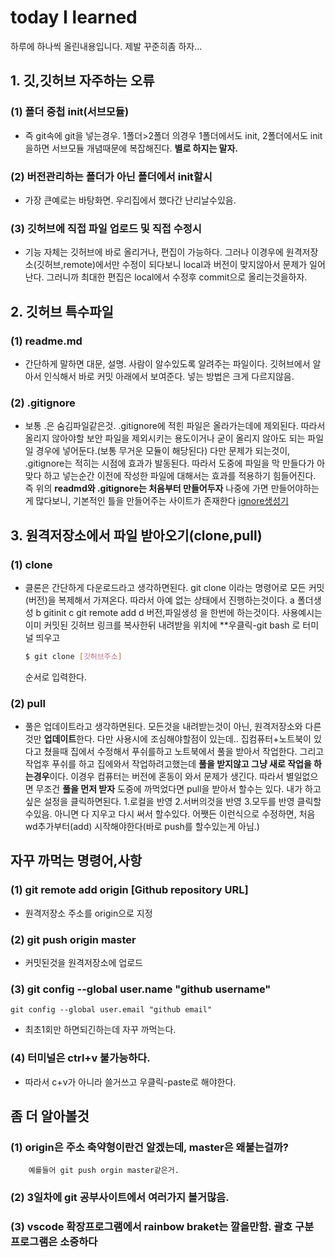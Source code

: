 # today I learned

하루에 하나씩 올린내용입니다.
제발 꾸준히좀 하자...

## 1. 깃,깃허브 자주하는 오류
### (1) 폴더 중첩 init(서브모듈) 
 - 즉 git속에 git을 넣는경우. 1폴더>2폴더 의경우 1폴더에서도 init, 2폴더에서도 init을하면 서브모듈 개념때문에 복잡해진다. **별로 하지는 말자.**
### (2) 버전관리하는 폴더가 아닌 폴더에서 init할시
 - 가장 큰예로는 바탕화면. 우리집에서 했다간 난리날수있음.
### (3) 깃허브에 직접 파일 업로드 및 직접 수정시
 - 기능 자체는 깃허브에 바로 올리거나, 편집이 가능하다. 그러나 이경우에 원격저장소(깃허브,remote)에서만 수정이 되다보니 local과 버전이 맞지않아서 문제가 일어난다.
   그러니까 최대한 편집은 local에서 수정후 commit으로 올리는것을하자.

## 2. 깃허브 특수파일
### (1) readme.md
 - 간단하게 말하면 대문, 설명. 사람이 알수있도록 알려주는 파일이다. 깃허브에서 알아서 인식해서 바로 커밋 아래에서 보여준다.
   넣는 방법은 크게 다르지않음.

### (2) .gitignore
  - 보통 .은 숨김파일같은것. .gitignore에 적힌 파일은 올라가는데에 제외된다.
    따라서 올리지 않아야할 보안 파일을 제외시키는 용도이거나
    굳이 올리지 않아도 되는 파일일 경우에 넣어둔다.(보통 무거운 모듈이 해당된다)
    다만 문제가 되는것이, .gitignore는 적히는 시점에 효과가 발동된다. 따라서 도중에 파일을 막 만들다가 아 맞다 하고 넣는순간
    이전에 작성한 파일에 대해서는 효과를 적용하기 힘들어진다. 즉 위의 **readmd와 .gitignore는 처음부터 만들어두자**
    나중에 가면 만들어야하는게 많다보니, 기본적인 틀을 만들어주는 사이트가 존재한다 
    [ignore생성기](https://www.toptal.com/developers/gitignore/)

## 3. 원격저장소에서 파일 받아오기(clone,pull)

### (1) clone
  - 클론은 간단하게 다운로드라고 생각하면된다. git clone 이라는 명령어로 모든 커밋(버전)을 복제해서 가져온다.
    따라서 아예 없는 상태에서 진행하는것이다.
    a 폴더생성 b gitinit c git remote add d 버전,파일생성 을 한번에 하는것이다.
    사용예시는 이미 커밋된 깃허브 링크를 복사한뒤 내려받을 위치에 
    **우클릭-git bash 로 터미널 띄우고
    ``` bash
    $ git clone [깃허브주소]
    ```
    순서로 입력한다.

### (2) pull
  - 풀은 업데이트라고 생각하면된다. 모든것을 내려받는것이 아닌, 원격저장소와 다른것만 **업데이트**한다.
    다만 사용시에 조심해야할점이 있는데..
      집컴퓨터+노트북이 있다고 쳤을때 집에서 수정해서 푸쉬를하고 노트북에서 풀을 받아서 작업한다.
      그리고 작업후 푸쉬를 하고 집에와서 작업하려고했는데 **풀을 받지않고 그냥 새로 작업을 하는경우**이다.
      이경우 컴퓨터는 버전에 혼동이 와서 문제가 생긴다. 따라서 별일없으면 무조건 **풀을 먼저 받자**
      도중에 까먹었다면 pull을 받아서 할수는 있다. 내가 하고싶은 설정을 클릭하면된다. 
      1.로컬을 반영  2.서버의것을 반영 3.모두를 반영  클릭할수있음.
      아니면 다 지우고 다시 써서 할수있다.
      어쨋든 이런식으로 수정하면, 처음 wd추가부터(add) 시작해야한다(바로 push를 할수있는게 아님.)



## 자꾸 까먹는 명령어,사항
### (1) git remote add origin [Github repository URL]
  - 원격저장소 주소를 origin으로 지정
### (2) git push origin master
  - 커밋된것을 원격저장소에 업로드
### (3) git config --global user.name "github username"
    git config --global user.email "github email"
  - 최초1회만 하면되긴하는데 자꾸 까먹는다.
### (4) 터미널은 ctrl+v 불가능하다.
  - 따라서 c+v가 아니라 쓸거쓰고 우클릭-paste로 해야한다.


## 좀 더 알아볼것
### (1) origin은 주소 축약형이란건 알겠는데, master은 왜붙는걸까?
        예를들어 git push orgin master같은거.
### (2) 3일차에 git 공부사이트에서 여러가지 볼거많음.
### (3) vscode 확장프로그램에서 rainbow braket는 깔을만함. 괄호 구분 프로그램은 소중하다


